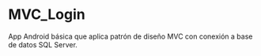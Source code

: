 # MVC_Login
App Android básica que aplica patrón de diseño MVC con conexión a base de datos SQL Server.
